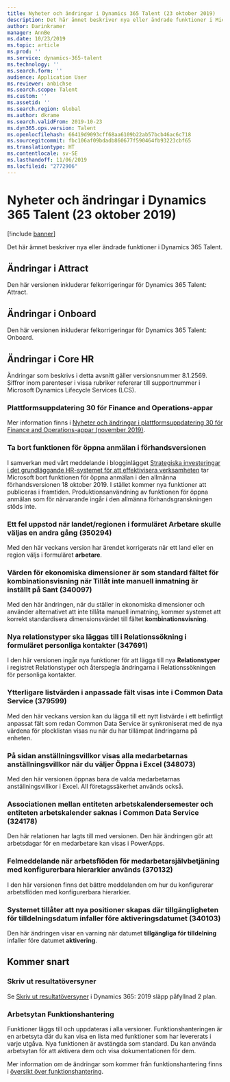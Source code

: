 ```yaml
---
title: Nyheter och ändringar i Dynamics 365 Talent (23 oktober 2019)
description: Det här ämnet beskriver nya eller ändrade funktioner i Microsoft Dynamics 365 Talent.
author: Darinkramer
manager: AnnBe
ms.date: 10/23/2019
ms.topic: article
ms.prod: ''
ms.service: dynamics-365-talent
ms.technology: ''
ms.search.form: ''
audience: Application User
ms.reviewer: anbichse
ms.search.scope: Talent
ms.custom: ''
ms.assetid: ''
ms.search.region: Global
ms.author: dkrame
ms.search.validFrom: 2019-10-23
ms.dyn365.ops.version: Talent
ms.openlocfilehash: 66419d9093cff68aa6109b22ab57bcb46ac6c718
ms.sourcegitcommit: fbc106af09bdadb860677f590464fb93223cbf65
ms.translationtype: HT
ms.contentlocale: sv-SE
ms.lasthandoff: 11/06/2019
ms.locfileid: "2772906"
---
```

# <a name="whats-new-or-changed-in-dynamics-365-talent-october-23-2019"></a>Nyheter och ändringar i Dynamics 365 Talent (23 oktober 2019)

[!include [banner](includes/banner.md)]

Det här ämnet beskriver nya eller ändrade funktioner i Dynamics 365 Talent.

## <a name="changes-in-attract"></a>Ändringar i Attract
Den här versionen inkluderar felkorrigeringar för Dynamics 365 Talent: Attract.

## <a name="changes-in-onboard"></a>Ändringar i Onboard
Den här versionen inkluderar felkorrigeringar för Dynamics 365 Talent: Onboard.

## <a name="changes-in-core-hr"></a>Ändringar i Core HR

Ändringar som beskrivs i detta avsnitt gäller versionsnummer 8.1.2569. Siffror inom parenteser i vissa rubriker refererar till supportnummer i Microsoft Dynamics Lifecycle Services (LCS).

### <a name="platform-update-30-for-finance-and-operations-apps"></a>Plattformsuppdatering 30 för Finance and Operations-appar

Mer information finns i [Nyheter och ändringar i plattformsuppdatering 30 för Finance and Operations-appar (november 2019)](https://docs.microsoft.com/en-us/dynamics365/fin-ops-core/fin-ops/get-started/whats-new-platform-update-30).

### <a name="remove-benefits-open-enrollment-preview-feature"></a>Ta bort funktionen för öppna anmälan i förhandsversionen

I samverkan med vårt meddelande i blogginlägget [Strategiska investeringar i det grundläggande HR-systemet för att effektivisera verksamheten](https://cloudblogs.microsoft.com/dynamics365/bdm/2019/10/02/strategic-investments-in-core-hr-drive-operational-excellence) tar Microsoft bort funktionen för öppna anmälan i den allmänna förhandsversionen 18 oktober 2019. I stället kommer nya funktioner att publiceras i framtiden. Produktionsanvändning av funktionen för öppna anmälan som för närvarande ingår i den allmänna förhandsgranskningen stöds inte.

### <a name="error-while-selecting-the-countryregion-on-the-worker-form-a-second-time-350294"></a>Ett fel uppstod när landet/regionen i formuläret Arbetare skulle väljas en andra gång (350294)

Med den här veckans version har ärendet korrigerats när ett land eller en region väljs i formuläret **arbetare**.

### <a name="financial-dimension-values-default-to-the-combination-display-field-when-do-not-allow-manual-entry-is-set-to-true-340097"></a>Värden för ekonomiska dimensioner är som standard fältet för kombinationsvisning när Tillåt inte manuell inmatning är inställt på Sant (340097)

Med den här ändringen, när du ställer in ekonomiska dimensioner och använder alternativet att inte tillåta manuell inmatning, kommer systemet att korrekt standardisera dimensionsvärdet till fältet **kombinationsvisning**.

### <a name="new-relationship-types-should-be-added-to-relationship-lookup-in-the-personal-contacts-form-347691"></a>Nya relationstyper ska läggas till i Relationssökning i formuläret personliga kontakter (347691)

I den här versionen ingår nya funktioner för att lägga till nya **Relationstyper** i registret Relationstyper och återspegla ändringarna i Relationssökningen för personliga kontakter.

### <a name="additional-list-values-in-custom-fields-arent-reflected-in-common-data-service-379599"></a>Ytterligare listvärden i anpassade fält visas inte i Common Data Service (379599)

Med den här veckans version kan du lägga till ett nytt listvärde i ett befintligt anpassat fält som redan Common Data Service är synkroniserat med de nya värdena för plocklistan visas nu när du har tillämpat ändringarna på enheten.

### <a name="on-the-terms-of-employment-page-all-employees-terms-of-employment-appear-after-selecting-open-in-excel-348073"></a>På sidan anställningsvillkor visas alla medarbetarnas anställningsvillkor när du väljer Öppna i Excel (348073)

Med den här versionen öppnas bara de valda medarbetarnas anställningsvillkor i Excel. All företagssäkerhet används också.

### <a name="the-association-between-the-work-calendar-holiday-entity-and-the-work-calendar-entity-is-missing-in-common-data-service-324178"></a>Associationen mellan entiteten arbetskalendersemester och entiteten arbetskalender saknas i Common Data Service (324178)

Den här relationen har lagts till med versionen. Den här ändringen gör att arbetsdagar för en medarbetare kan visas i PowerApps. 

### <a name="error-when-using-employee-self-service-workflows-with-configurable-hierarchies-370132"></a>Felmeddelande när arbetsflöden för medarbetarsjälvbetjäning med konfigurerbara hierarkier används (370132)

I den här versionen finns det bättre meddelanden om hur du konfigurerar arbetsflöden med konfigurerbara hierarkier. 

### <a name="system-allows-creation-of-new-positions-where-the-available-for-assignment-date-is-earlier-than-the-activation-date-340103"></a>Systemet tillåter att nya positioner skapas där tillgängligheten för tilldelningsdatum infaller före aktiveringsdatumet (340103)

Den här ändringen visar en varning när datumet **tillgängliga för tilldelning** infaller före datumet **aktivering**.

## <a name="coming-soon"></a>Kommer snart

### <a name="print-performance-reviews"></a>Skriv ut resultatöversyner

Se [Skriv ut resultatöversyner](https://docs.microsoft.com/dynamics365-release-plan/2019wave2/dynamics365-talent/print-performance-reviews) i Dynamics 365: 2019 släpp påfyllnad 2 plan.

### <a name="feature-management-workspace"></a>Arbetsytan Funktionshantering

Funktioner läggs till och uppdateras i alla versioner. Funktionshanteringen är en arbetsyta där du kan visa en lista med funktioner som har levererats i varje utgåva. Nya funktionen är avstängda som standard. Du kan använda arbetsytan för att aktivera dem och visa dokumentationen för dem.

Mer information om de ändringar som kommer från funktionshantering finns i [översikt över funktionshantering](https://docs.microsoft.com/en-us/dynamics365/fin-ops-core/fin-ops/get-started/feature-management/feature-management-overview).
